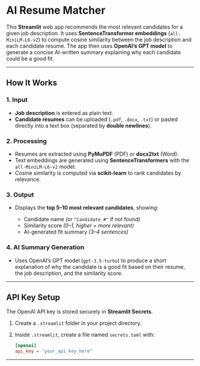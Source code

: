 

# AI Resume Matcher

This **Streamlit** web app recommends the most relevant candidates for a given job description.
It uses **SentenceTransformer embeddings** (`all-MiniLM-L6-v2`) to compute cosine similarity between the job description and each candidate resume.
The app then uses **OpenAI’s GPT model** to generate a concise AI-written summary explaining why each candidate could be a good fit.

---

## How It Works

### 1. Input

* **Job description** is entered as plain text.
* **Candidate resumes** can be uploaded (`.pdf`, `.docx`, `.txt`) or pasted directly into a text box (separated by **double newlines**).

### 2. Processing

* Resumes are extracted using **PyMuPDF** (PDF) or **docx2txt** (Word).
* Text embeddings are generated using **SentenceTransformers** with the `all-MiniLM-L6-v2` model.
* Cosine similarity is computed via **scikit-learn** to rank candidates by relevance.

### 3. Output

* Displays the **top 5–10 most relevant candidates**, showing:

  * Candidate name (or `"Candidate #"` if not found)
  * Similarity score *(0–1, higher = more relevant)*
  * AI-generated fit summary *(3–4 sentences)*

### 4. AI Summary Generation

* Uses OpenAI’s GPT model (`gpt-3.5-turbo`) to produce a short explanation of why the candidate is a good fit based on their resume, the job description, and the similarity score.

---

## API Key Setup

The OpenAI API key is stored securely in **Streamlit Secrets**.

1. Create a `.streamlit` folder in your project directory.
2. Inside `.streamlit`, create a file named `secrets.toml` with:

   ```toml
   [openai]
   api_key = "your_api_key_here"
   ```

---

